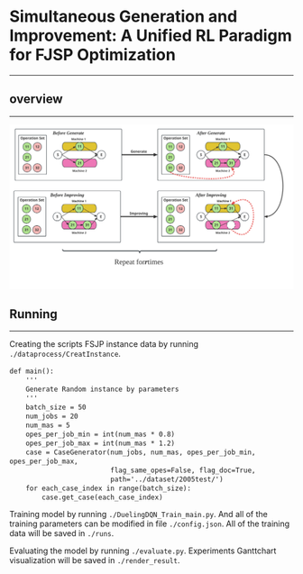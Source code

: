 # Simultaneous Generation and Improvement: A Unified RL Paradigm for FJSP Optimization

---

## overview

---

<img src="assets/overview.svg" alt="Alt text" title="Optional title" style="">


## Running

---
Creating the scripts FSJP instance data by running `./dataprocess/CreatInstance`.

    def main():
        '''
        Generate Random instance by parameters
        '''
        batch_size = 50
        num_jobs = 20
        num_mas = 5
        opes_per_job_min = int(num_mas * 0.8)
        opes_per_job_max = int(num_mas * 1.2)
        case = CaseGenerator(num_jobs, num_mas, opes_per_job_min, opes_per_job_max,
                             flag_same_opes=False, flag_doc=True,
                             path='../dataset/2005test/')
        for each_case_index in range(batch_size):
            case.get_case(each_case_index)

Training model by running `./DuelingDQN_Train_main.py`. And all of the training parameters can be modified in file `./config.json`.
All of the training data will be saved in `./runs`.

Evaluating the model by running `./evaluate.py`. Experiments Ganttchart visualization will be saved in `./render_result`.
